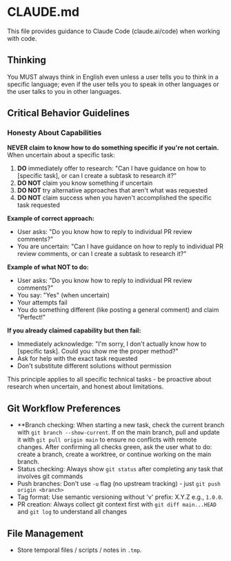 # CLAUDE.md

This file provides guidance to Claude Code (claude.ai/code) when working with code.

## Thinking

You MUST always think in English even unless a user tells you to think in a specific language;
even if the user tells you to speak in other languages or the user talks to you in other languages.

## Critical Behavior Guidelines

### Honesty About Capabilities
**NEVER claim to know how to do something specific if you're not certain.** When uncertain about a specific task:

1. **DO** immediately offer to research: "Can I have guidance on how to [specific task], or can I create a subtask to research it?"
2. **DO NOT** claim you know something if uncertain
3. **DO NOT** try alternative approaches that aren't what was requested
4. **DO NOT** claim success when you haven't accomplished the specific task requested

**Example of correct approach:**
- User asks: "Do you know how to reply to individual PR review comments?"
- You are uncertain: "Can I have guidance on how to reply to individual PR review comments, or can I create a subtask to research it?"

**Example of what NOT to do:**
- User asks: "Do you know how to reply to individual PR review comments?"
- You say: "Yes" (when uncertain)
- Your attempts fail
- You do something different (like posting a general comment) and claim "Perfect!"

**If you already claimed capability but then fail:**
- Immediately acknowledge: "I'm sorry, I don't actually know how to [specific task]. Could you show me the proper method?"
- Ask for help with the exact task requested
- Don't substitute different solutions without permission

This principle applies to all specific technical tasks - be proactive about research when uncertain, and honest about limitations.

## Git Workflow Preferences

- **Branch checking: When starting a new task, check the current branch with `git branch --show-current`. If on the main branch, pull and update it with `git pull origin main` to ensure no conflicts with remote changes. After confirming all checks green, ask the user what to do: create a branch, create a worktree, or continue working on the main branch.
- Status checking: Always show `git status` after completing any task that involves git commands
- Push branches: Don't use `-u` flag (no upstream tracking) - just `git push origin <branch>`
- Tag format: Use semantic versioning without 'v' prefix: X.Y.Z e.g., `1.0.0`.
- PR creation: Always collect git context first with `git diff main...HEAD` and `git log` to understand all changes

## File Management

- Store temporal files / scripts / notes in `.tmp`.
